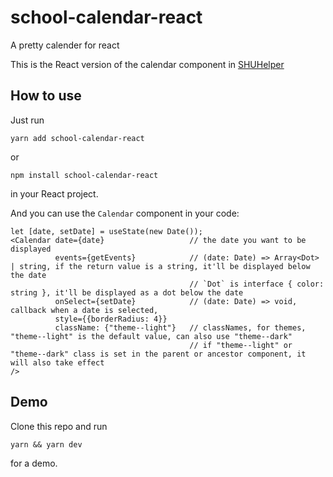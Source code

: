 # school-calendar-react
A pretty calender for react

This is the React version of the calendar component in [SHUHelper](https://github.com/shuosc/shuhelper-frontend)

## How to use

Just run
```shell script
yarn add school-calendar-react
```
or
```shell script
npm install school-calendar-react
```
in your React project.

And you can use the `Calendar` component in your code:

```tsx
let [date, setDate] = useState(new Date());
<Calendar date={date}                   // the date you want to be displayed
          events={getEvents}            // (date: Date) => Array<Dot> | string, if the return value is a string, it'll be displayed below the date
                                        // `Dot` is interface { color: string }, it'll be displayed as a dot below the date
          onSelect={setDate}            // (date: Date) => void, callback when a date is selected, 
          style={{borderRadius: 4}}
          className: {"theme--light"}   // classNames, for themes, "theme--light" is the default value, can also use "theme--dark"
                                        // if "theme--light" or "theme--dark" class is set in the parent or ancestor component, it will also take effect
/>
```

## Demo

Clone this repo and run
```shell script
yarn && yarn dev
```
for a demo.